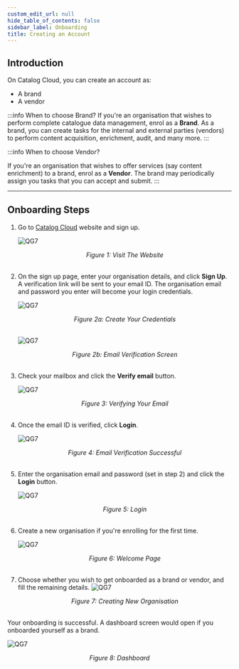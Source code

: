 ```yaml
---
custom_edit_url: null
hide_table_of_contents: false
sidebar_label: Onboarding
title: Creating an Account
---
```


## Introduction

On Catalog Cloud, you can create an account as:
* A brand
* A vendor

:::info When to choose Brand?
If you're an organisation that wishes to perform complete catalogue data management, enrol as a **Brand**. As a brand, you can create tasks for the internal and external parties (vendors) to perform content acquisition, enrichment, audit, and many more.
:::

:::info When to choose Vendor?

If you're an organisation that wishes to offer services (say content enrichment) to a brand, enrol as a **Vendor**. The brand may periodically assign you tasks that you can accept and submit.
:::


---

## Onboarding Steps

1. Go to <a href="https://www.xcatalogz5.de/" target="_blank">Catalog Cloud</a> website and sign up.

    ![QG7](https://cdn.pixelbin.io/v2/doc/original/vms/onboarding/signup.png)
    <center><em>Figure 1: Visit The Website</em></center><br />

2. On the sign up page, enter your organisation details, and click **Sign Up**. A verification link will be sent to your email ID. The organisation email and password you enter will become your login credentials.

    ![QG7](https://cdn.pixelbin.io/v2/doc/original/vms/onboarding/details.png)
    <center><em>Figure 2a: Create Your Credentials</em></center><br />

    ![QG7](https://cdn.pixelbin.io/v2/doc/original/vms/onboarding/verify3.png)
    <center><em>Figure 2b: Email Verification Screen</em></center><br />

3. Check your mailbox and click the **Verify email** button.

    ![QG7](https://cdn.pixelbin.io/v2/doc/original/vms/onboarding/verify-email.png)
    <center><em>Figure 3: Verifying Your Email</em></center><br />

4. Once the email ID is verified, click **Login**.

    ![QG7](https://cdn.pixelbin.io/v2/doc/original/vms/onboarding/login.png)
    <center><em>Figure 4: Email Verification Successful</em></center><br />

5. Enter the organisation email and password (set in step 2) and click the **Login** button.

    ![QG7](https://cdn.pixelbin.io/v2/doc/original/vms/onboarding/login2.png)
    <center><em>Figure 5: Login</em></center><br />

6. Create a new organisation if you're enrolling for the first time.

    ![QG7](https://cdn.pixelbin.io/v2/doc/original/vms/onboarding/create-org.png)
    <center><em>Figure 6: Welcome Page</em></center><br />

7. Choose whether you wish to get onboarded as a brand or vendor, and fill the remaining details.
    ![QG7](https://cdn.pixelbin.io/v2/doc/original/vms/onboarding/create-org2.png)
    <center><em>Figure 7: Creating New Organisation</em></center><br />

Your onboarding is successful. A dashboard screen would open if you onboarded yourself as a brand.

![QG7](https://cdn.pixelbin.io/v2/doc/original/vms/onboarding/dashboard.png)
<center><em>Figure 8: Dashboard</em></center><br />


